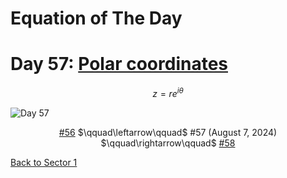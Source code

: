 # Equation of The Day

# Day 57: [Polar coordinates](https://en.wikipedia.org/wiki/Polar_coordinate_system)

$$z=re^{i\theta}$$

<picture><img alt="Day 57" src="0057.png"></picture>

<center><a href="0056.html">#56</a> $\qquad\leftarrow\qquad$ #57 (August 7, 2024) $\qquad\rightarrow\qquad$ <a href="0058.html">#58</a></center>

[Back to Sector 1](../0-63.md)

<script src="https://utteranc.es/client.js" repo="12AbBa/eotd" issue-term="pathname" theme="github-light" crossorigin="anonymous" async> </script>